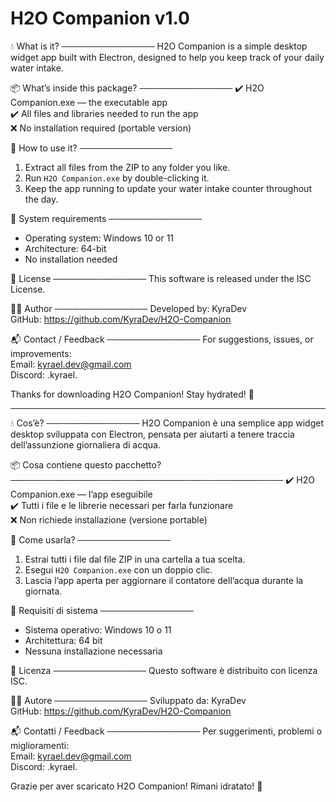 

# H2O Companion v1.0



💧 What is it?
───────────────
H2O Companion is a simple desktop widget app built with Electron,
designed to help you keep track of your daily water intake.

📦 What’s inside this package?
───────────────
✔️ H2O Companion.exe — the executable app  
✔️ All files and libraries needed to run the app  
❌ No installation required (portable version)

📂 How to use it?
───────────────
1. Extract all files from the ZIP to any folder you like.  
2. Run `H2O Companion.exe` by double-clicking it.  
3. Keep the app running to update your water intake counter throughout the day.

🔧 System requirements
───────────────
- Operating system: Windows 10 or 11  
- Architecture: 64-bit  
- No installation needed

📜 License
───────────────
This software is released under the ISC License.

👨‍💻 Author
───────────────
Developed by: KyraDev  
GitHub: https://github.com/KyraDev/H2O-Companion

📬 Contact / Feedback
───────────────
For suggestions, issues, or improvements:  
Email: kyrael.dev@gmail.com  
Discord: .kyrael.

Thanks for downloading H2O Companion! Stay hydrated! 💙


---

💧 Cos’è?
───────────────
H2O Companion è una semplice app widget desktop sviluppata con Electron,
pensata per aiutarti a tenere traccia dell’assunzione giornaliera di acqua.

📦 Cosa contiene questo pacchetto?
────────────────────────────────────────────
✔️ H2O Companion.exe — l’app eseguibile  
✔️ Tutti i file e le librerie necessari per farla funzionare  
❌ Non richiede installazione (versione portable)

📂 Come usarla?
───────────────
1. Estrai tutti i file dal file ZIP in una cartella a tua scelta.  
2. Esegui `H2O Companion.exe` con un doppio clic.  
3. Lascia l’app aperta per aggiornare il contatore dell’acqua durante la giornata.

🔧 Requisiti di sistema
───────────────
- Sistema operativo: Windows 10 o 11  
- Architettura: 64 bit  
- Nessuna installazione necessaria

📜 Licenza
───────────────
Questo software è distribuito con licenza ISC.

👨‍💻 Autore
───────────────
Sviluppato da: KyraDev  
GitHub: https://github.com/KyraDev/H2O-Companion

📬 Contatti / Feedback
───────────────
Per suggerimenti, problemi o miglioramenti:  
Email: kyrael.dev@gmail.com  
Discord: .kyrael.

Grazie per aver scaricato H2O Companion! Rimani idratato! 💙
